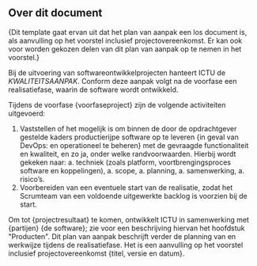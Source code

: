 ## Over dit document

{Dit template gaat ervan uit dat het plan van aanpak een los document is, als aanvulling op het voorstel inclusief projectovereenkomst. Er kan ook voor worden gekozen delen van dit plan van aanpak op te nemen in het voorstel.}

Bij de uitvoering van softwareontwikkelprojecten hanteert ICTU de $KWALITEITSAANPAK$. Conform deze aanpak volgt na de voorfase een realisatiefase, waarin de software wordt ontwikkeld.

Tijdens de voorfase {voorfaseproject} zijn de volgende activiteiten uitgevoerd:

1. Vaststellen of het mogelijk is om binnen de door de opdrachtgever gestelde kaders productierijpe software op te leveren {in geval van DevOps: en operationeel te beheren} met de gevraagde functionaliteit en kwaliteit, en zo ja, onder welke randvoorwaarden. Hierbij wordt gekeken naar:
    a. techniek (zoals platform, voortbrengingsproces software en koppelingen),
    a. scope,
    a. planning,
    a. samenwerking,
    a. risico’s.
1. Voorbereiden van een eventuele start van de realisatie, zodat het Scrumteam van een voldoende uitgewerkte backlog is voorzien bij de start.

Om tot {projectresultaat} te komen, ontwikkelt ICTU in samenwerking met {partijen} {de software}; zie voor een beschrijving hiervan het hoofdstuk "Producten". Dit plan van aanpak beschrijft verder de planning van en werkwijze tijdens de realisatiefase. Het is een aanvulling op het voorstel inclusief projectovereenkomst {titel, versie en datum}.
